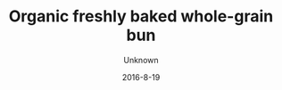 ---
title: 'Organic freshly baked whole-grain bun'
color: '#ffffff'
price: '15'
size: '1'
description: 'Add butter (DKK 4) and items for bread (DKK 5). Choose between organic cheese, salami, jam, organic peanut butter.'
image: 1ed582b6d5cf21d538a173c393ac924eea86e770
category: breakfast
tags: null
meta:
    id: b875df6b648bd7ca2592cda333d8edb71c830dac
    parentId: f20f57fa9c3d8bff0902cfb33f350091a3a48d51
    language: en
date: '2016-8-19'
author: Unknown
---
